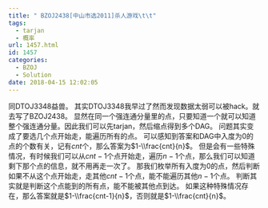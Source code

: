 ```yaml
---
title: " BZOJ2438[中山市选2011]杀人游戏\t\t"
tags:
  - tarjan
  - 概率
url: 1457.html
id: 1457
categories:
  - BZOJ
  - Solution
date: 2018-04-15 12:02:05
---
```


同DTOJ3348益兽。 其实DTOJ3348我早过了然而发现数据太弱可以被hack。就去写了BZOJ2438。 显然在同一个强连通分量里的点，只要知道一个就可以知道整个强连通分量。因此我们可以先tarjan，然后缩点得到多个DAG。 问题其实变成了要选几个点开始走，能遍历所有的点。 可以感知到答案和DAG中入度为$0$的点的个数有关，记有$cnt$个，那么答案为$1-\\frac{cnt}{n}$。 但是会有一些特殊情况，有时候我们可以从$cnt-1$个点开始走，遍历$n-1$个点，那么我们可以知道剩下那个点的信息，就不用再走一次了。 那我们枚举所有入度为$0$的点，然后判断如果不从这个点开始走，走其他$cnt-1$个点，能不能遍历其他$n-1$个点。 判断其实就是判断这个点能到的所有点，能不能被其他点到达。 如果这种特殊情况存在，那么答案就是$1-\\frac{cnt-1}{n}$，否则就是$1-\\frac{cnt}{n}$。